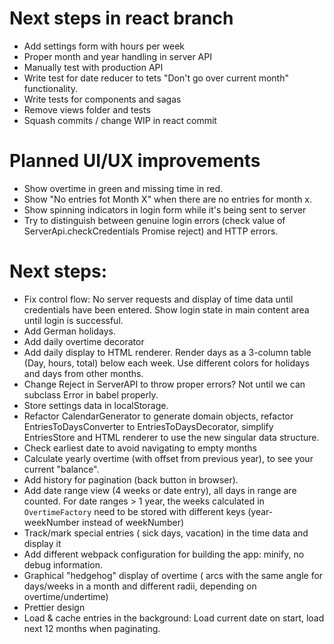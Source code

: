 # Next steps in react branch
- Add settings form with hours per week
- Proper month and year handling in server API
- Manually test with production API
- Write test for date reducer to tets "Don't go over current month" functionality.
- Write tests for components and sagas
- Remove views folder and tests
- Squash commits / change WIP in react commit

# Planned UI/UX improvements
- Show overtime in green and missing time in red.
- Show "No entries fot Month X" when there are no entries for month x.
- Show spinning indicators in login form while it's being sent to server
- Try to distinguish between genuine login errors (check value of ServerApi.checkCredentials Promise reject) and HTTP errors.

# Next steps:
- Fix control flow: No server requests and display of time data until credentials have been entered. Show login state in main content area until login is successful.
- Add German holidays.
- Add daily overtime decorator
- Add daily display to HTML renderer. Render days as a 3-column table (Day, hours, total) below each week. Use different colors for holidays and days from other months.
- Change Reject in ServerAPI to throw proper errors? Not until we can subclass Error in babel properly.
- Store settings data in localStorage.
- Refactor CalendarGenerator to generate domain objects, refactor EntriesToDaysConverter to EntriesToDaysDecorator, simplify EntriesStore and HTML renderer to use the new singular data structure.
- Check earliest date to avoid navigating to empty months
- Calculate yearly overtime (with offset from previous year), to see your current "balance".
- Add history for pagination (back button in browser).
- Add date range view (4 weeks or date entry), all days in range are counted. For date ranges > 1 year, the weeks calculated in `OvertimeFactory` need to be stored with different keys (year-weekNumber instead of weekNumber)
- Track/mark special entries ( sick days, vacation) in the time data and display it
- Add different webpack configuration for building the app: minify, no debug information.
- Graphical "hedgehog" display of overtime ( arcs with the same angle for days/weeks in a month and different radii, depending on overtime/undertime)
- Prettier design
- Load & cache entries in the background: Load current date on start, load next 12 months when paginating.
